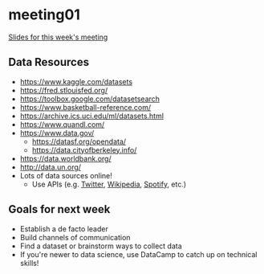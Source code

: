 # meeting01
[Slides for this week's meeting](https://docs.google.com/presentation/d/1JgkdQVMCzkKdugNOFYCQfW3_vzophQe_bdqyzkjx8qk/edit#slide=id.p)

## Data Resources
- https://www.kaggle.com/datasets
- https://fred.stlouisfed.org/
- https://toolbox.google.com/datasetsearch
- https://www.basketball-reference.com/
- https://archive.ics.uci.edu/ml/datasets.html
- https://www.quandl.com/
- https://www.data.gov/
  - https://datasf.org/opendata/
  - https://data.cityofberkeley.info/
- https://data.worldbank.org/
- http://data.un.org/ 
- Lots of data sources online!
  - Use APIs (e.g. [Twitter](https://developer.twitter.com/en/docs.html), [Wikipedia](https://www.mediawiki.org/wiki/API:Main_page), [Spotify](https://developer.spotify.com/documentation/), etc.)

## Goals for next week
- Establish a de facto leader
- Build channels of communication
- Find a dataset or brainstorm ways to collect data
- If you're newer to data science, use DataCamp to catch up on technical skills!
